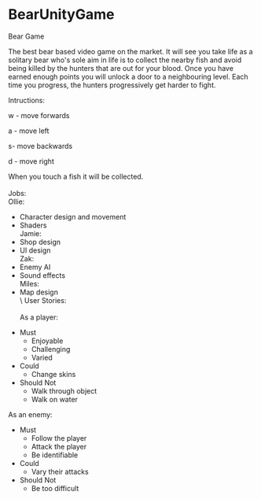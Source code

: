 # BearUnityGame
Bear Game

The best bear based video game on the market. It will see you take life as a solitary bear who's sole aim in life is to collect the nearby fish and avoid being killed by the hunters that are out for your blood. Once you have earned enough points you will unlock a door to a neighbouring level. Each time you progress, the hunters progressively get harder to fight.

Intructions:

w - move forwards

a - move left

s- move backwards

d - move right

When you touch a fish it will be collected.
\
\
Jobs:
\
Ollie:
* Character design and movement
* Shaders
\
Jamie:
* Shop design
* UI design
\
Zak:
* Enemy AI
* Sound effects
\
Miles:
* Map design
\
\ 
User Stories:
\
\
As a player:
 
- Must
  - Enjoyable
  - Challenging
  - Varied
- Could
  - Change skins
- Should Not
  - Walk through object
  - Walk on water
  
As an enemy:

- Must
  - Follow the player
  - Attack the player
  - Be identifiable
- Could
  - Vary their attacks
- Should Not
  - Be too difficult
